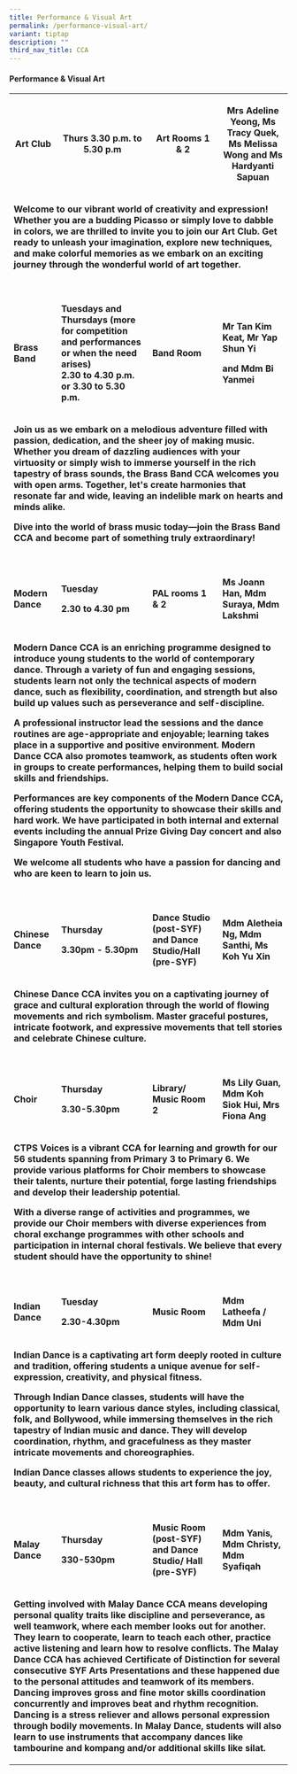 ```yaml
---
title: Performance & Visual Art
permalink: /performance-visual-art/
variant: tiptap
description: ""
third_nav_title: CCA
---
```

<h4>Performance &amp; Visual Art</h4>
<table style="minWidth: 100px">
<colgroup>
<col>
<col>
<col>
<col>
</colgroup>
<tbody>
<tr>
<th rowspan="1" colspan="1">
<p>Art Club</p>
</th>
<th rowspan="1" colspan="1">
<p>Thurs 3.30 p.m. to 5.30 p.m</p>
</th>
<th rowspan="1" colspan="1">
<p>Art Rooms 1 &amp; 2</p>
</th>
<th rowspan="1" colspan="1">
<p>Mrs Adeline Yeong, Ms Tracy Quek, Ms Melissa Wong and Ms Hardyanti Sapuan</p>
</th>
</tr>
<tr>
<td rowspan="1" colspan="4">
<p><strong>Welcome to our vibrant world of creativity and expression! Whether you are a budding Picasso or simply love to dabble in colors, we are thrilled to invite you to join our Art Club. Get ready to unleash your imagination, explore new techniques, and make colorful memories as we embark on an exciting journey through the wonderful world of art together.</strong>
</p>
</td>
</tr>
<tr>
<td rowspan="1" colspan="1">
<p></p>
</td>
<td rowspan="1" colspan="1">
<p></p>
</td>
<td rowspan="1" colspan="1">
<p></p>
</td>
<td rowspan="1" colspan="1">
<p></p>
</td>
</tr>
<tr>
<td rowspan="1" colspan="1">
<p><strong>Brass Band</strong>
</p>
</td>
<td rowspan="1" colspan="1">
<p><strong>Tuesdays and Thursdays (more for competition and performances or when the need arises)<br>2.30 to 4.30 p.m. or 3.30 to 5.30 p.m.</strong>
</p>
<p></p>
</td>
<td rowspan="1" colspan="1">
<p><strong>Band Room</strong>
</p>
</td>
<td rowspan="1" colspan="1">
<p><strong>Mr Tan Kim Keat, Mr Yap Shun Yi </strong>
</p>
<p><strong>and Mdm Bi Yanmei</strong>
</p>
</td>
</tr>
<tr>
<td rowspan="1" colspan="4">
<p><strong>Join us as we embark on a melodious adventure filled with passion, dedication, and the sheer joy of making music. Whether you dream of dazzling audiences with your virtuosity or simply wish to immerse yourself in the rich tapestry of brass sounds, the Brass Band CCA welcomes you with open arms. Together, let's create harmonies that resonate far and wide, leaving an indelible mark on hearts and minds alike.</strong>
</p>
<p><strong>Dive into the world of brass music today—join the Brass Band CCA and become part of something truly extraordinary!</strong>
</p>
</td>
</tr>
<tr>
<td rowspan="1" colspan="1">
<p></p>
</td>
<td rowspan="1" colspan="1">
<p></p>
</td>
<td rowspan="1" colspan="1">
<p></p>
</td>
<td rowspan="1" colspan="1">
<p></p>
</td>
</tr>
<tr>
<td rowspan="1" colspan="1">
<p><strong>Modern Dance</strong>
</p>
</td>
<td rowspan="1" colspan="1">
<p><strong>Tuesday</strong>
</p>
<p><strong>2.30 to 4.30 pm</strong>
</p>
</td>
<td rowspan="1" colspan="1">
<p><strong>PAL rooms 1 &amp; 2</strong>
</p>
</td>
<td rowspan="1" colspan="1">
<p><strong>Ms Joann Han, Mdm Suraya, Mdm Lakshmi</strong>
</p>
</td>
</tr>
<tr>
<td rowspan="1" colspan="4">
<p><strong>Modern Dance CCA is an enriching programme designed to introduce young students to the world of contemporary dance. Through a variety of fun and engaging sessions, students learn not only the technical aspects of modern dance, such as flexibility, coordination, and strength but  also build up values such as perseverance and self-discipline.</strong>
</p>
<p><strong>A professional instructor lead the sessions and the dance routines are age-appropriate and enjoyable; learning takes place in a supportive and positive environment. Modern Dance CCA also promotes teamwork, as students often work in groups to create performances, helping them to build social skills and friendships.</strong>
</p>
<p><strong>Performances are key components of the Modern Dance CCA, offering students the opportunity to showcase their skills and hard work. We have participated in both internal and external events including  the annual Prize Giving Day concert and also  Singapore Youth Festival.</strong>
</p>
<p><strong>We welcome all students who have a passion for dancing and who are keen to learn to join us.</strong>
</p>
</td>
</tr>
<tr>
<td rowspan="1" colspan="1">
<p></p>
</td>
<td rowspan="1" colspan="1">
<p></p>
</td>
<td rowspan="1" colspan="1">
<p></p>
</td>
<td rowspan="1" colspan="1">
<p></p>
</td>
</tr>
<tr>
<td rowspan="1" colspan="1">
<p><strong>Chinese Dance</strong>
</p>
</td>
<td rowspan="1" colspan="1">
<p><strong>Thursday</strong>
</p>
<p><strong>3.30pm - 5.30pm</strong>
</p>
</td>
<td rowspan="1" colspan="1">
<p><strong>Dance Studio (post-SYF) and Dance Studio/Hall (pre-SYF)</strong>
</p>
</td>
<td rowspan="1" colspan="1">
<p><strong>Mdm Aletheia Ng, Mdm Santhi, Ms Koh Yu Xin</strong>
</p>
</td>
</tr>
<tr>
<td rowspan="1" colspan="4">
<p><strong>Chinese Dance CCA invites you on a captivating journey of grace and cultural exploration through the world of flowing movements and rich symbolism.  Master graceful postures, intricate footwork, and expressive movements that tell stories and celebrate Chinese culture.</strong>
</p>
</td>
</tr>
<tr>
<td rowspan="1" colspan="1">
<p></p>
</td>
<td rowspan="1" colspan="1">
<p></p>
</td>
<td rowspan="1" colspan="1">
<p></p>
</td>
<td rowspan="1" colspan="1">
<p></p>
</td>
</tr>
<tr>
<td rowspan="1" colspan="1">
<p><strong>Choir</strong>
</p>
</td>
<td rowspan="1" colspan="1">
<p><strong>Thursday </strong>
</p>
<p><strong>3.30-5.30pm </strong>
</p>
</td>
<td rowspan="1" colspan="1">
<p><strong>Library/ Music Room 2</strong>
</p>
</td>
<td rowspan="1" colspan="1">
<p><strong>Ms Lily Guan, Mdm Koh Siok Hui, Mrs Fiona Ang</strong>
</p>
</td>
</tr>
<tr>
<td rowspan="1" colspan="4">
<p><strong>CTPS Voices is a vibrant CCA for learning and growth for our 56 students spanning from Primary 3 to Primary 6. We provide various platforms for Choir members to showcase their talents, nurture their potential, forge lasting friendships and develop their leadership potential.</strong>
</p>
<p><strong>With a diverse range of activities and programmes, we provide our Choir members with diverse experiences from choral exchange programmes with other schools and participation in internal choral festivals. We believe that every student should have the opportunity to shine!</strong>
</p>
</td>
</tr>
<tr>
<td rowspan="1" colspan="1">
<p></p>
</td>
<td rowspan="1" colspan="1">
<p></p>
</td>
<td rowspan="1" colspan="1">
<p></p>
</td>
<td rowspan="1" colspan="1">
<p></p>
</td>
</tr>
<tr>
<td rowspan="1" colspan="1">
<p><strong>Indian Dance</strong>
</p>
</td>
<td rowspan="1" colspan="1">
<p><strong>Tuesday</strong>
</p>
<p><strong>2.30-4.30pm</strong>
</p>
</td>
<td rowspan="1" colspan="1">
<p><strong>Music Room</strong>
</p>
</td>
<td rowspan="1" colspan="1">
<p><strong>Mdm Latheefa / Mdm Uni</strong>
</p>
</td>
</tr>
<tr>
<td rowspan="1" colspan="4">
<p><strong>Indian Dance is a captivating art form deeply rooted in culture and tradition, offering students a unique avenue for self-expression, creativity, and physical fitness.</strong>
</p>
<p><strong>Through Indian Dance classes, students will have the opportunity to learn various dance styles, including classical, folk, and Bollywood, while immersing themselves in the rich tapestry of Indian music and dance. They will develop coordination, rhythm, and gracefulness as they master intricate movements and choreographies.</strong>
</p>
<p><strong>Indian Dance classes allows students to experience the joy, beauty, and cultural richness that this art form has to offer.</strong>
</p>
</td>
</tr>
<tr>
<td rowspan="1" colspan="1">
<p></p>
</td>
<td rowspan="1" colspan="1">
<p></p>
</td>
<td rowspan="1" colspan="1">
<p></p>
</td>
<td rowspan="1" colspan="1">
<p></p>
</td>
</tr>
<tr>
<td rowspan="1" colspan="1">
<p><strong>Malay Dance</strong>
</p>
</td>
<td rowspan="1" colspan="1">
<p><strong>Thursday</strong>
</p>
<p><strong>330-530pm</strong>
</p>
</td>
<td rowspan="1" colspan="1">
<p><strong>Music Room (post-SYF) and Dance Studio/ Hall (pre-SYF)</strong>
</p>
</td>
<td rowspan="1" colspan="1">
<p><strong>Mdm Yanis,  Mdm Christy, Mdm Syafiqah</strong>
</p>
</td>
</tr>
<tr>
<td rowspan="1" colspan="4">
<p><strong>Getting involved with Malay Dance CCA means developing personal quality traits like discipline and perseverance, as well teamwork, where each member looks out for another. They learn to cooperate, learn to teach each other, practice active listening and learn how to resolve conflicts. The Malay Dance CCA has achieved Certificate of Distinction for several consecutive SYF Arts Presentations and these happened due to the personal attitudes and teamwork of its members.                                                                                                                        Dancing improves gross and fine motor skills coordination concurrently and improves beat and rhythm recognition. Dancing is a stress reliever and allows personal expression through bodily movements. In Malay Dance, students will also learn to use instruments that accompany dances like tambourine and kompang and/or additional skills like silat.</strong>
</p>
</td>
</tr>
</tbody>
</table>
<p></p>